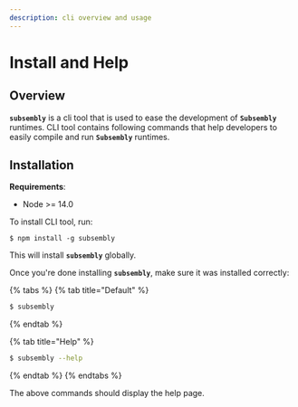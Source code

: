 ```yaml
---
description: cli overview and usage
---
```


# Install and Help

## Overview

**`subsembly`** is a cli tool that is used to ease the development of **`Subsembly`** runtimes. CLI tool contains following commands that help developers to easily compile and run **`Subsembly`** runtimes.

## Installation

**Requirements**:

* Node &gt;= 14.0

To install CLI tool, run:

```
$ npm install -g subsembly
```

This will install **`subsembly`** globally.

Once you're done installing **`subsembly`**, make sure it was installed correctly:

{% tabs %}
{% tab title="Default" %}
```bash
$ subsembly
```
{% endtab %}

{% tab title="Help" %}
```bash
$ subsembly --help
```
{% endtab %}
{% endtabs %}

The above commands should display the help page.



